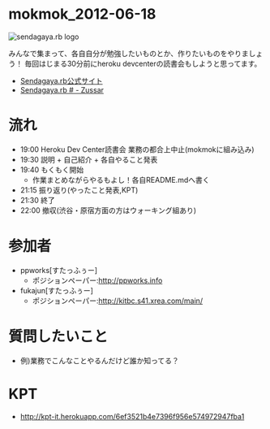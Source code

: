 mokmok_2012-06-18
=================

![sendagaya.rb logo](http://ppworks.info/images/sendagayarb100x100.png)

みんなで集まって、各自自分が勉強したいものとか、作りたいものをやりましょう！
毎回はじまる30分前にheroku devcenterの読書会もしようと思ってます。

* [Sendagaya.rb公式サイト](http://sendagayarb.github.com)
* [Sendagaya.rb # - Zussar](http://www.zusaar.com/event/309056)

# 流れ
* 19:00 Heroku Dev Center読書会 業務の都合上中止(mokmokに組み込み)
* 19:30 説明 + 自己紹介 + 各自やること発表
* 19:40 もくもく開始
  * 作業まとめながらやるもよし！各自README.mdへ書く
* 21:15 振り返り(やったこと発表,KPT)
* 21:30 終了
* 22:00 撤収(渋谷・原宿方面の方はウォーキング組あり)

# 参加者
* ppworks[すたっふぅー]
  * ポジションペーパー:http://ppworks.info
* fukajun[すたっふぅー]
  * ポジションペーパー:http://kitbc.s41.xrea.com/main/

# 質問したいこと
- 例)業務でこんなことやるんだけど誰か知ってる？


# KPT
* http://kpt-it.herokuapp.com/6ef3521b4e7396f956e574972947fba1
